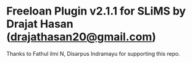# Freeloan Plugin v2.1.1 for SLiMS by Drajat Hasan (drajathasan20@gmail.com)

Thanks to Fathul ilmi N, Disarpus Indramayu for supporting this repo.

